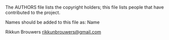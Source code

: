 The AUTHORS file lists the copyright holders; this file
lists people that have contributed to the project. 

Names should be added to this file as:
    Name <email address>

Rikkun Brouwers <rikkunbrouwers@gmail.com>